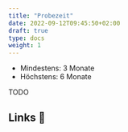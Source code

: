 ```yaml
---
title: "Probezeit"
date: 2022-09-12T09:45:50+02:00
draft: true
type: docs
weight: 1
---
```


- Mindestens: 3 Monate
- Höchstens: 6 Monate

TODO

## Links 🔗
